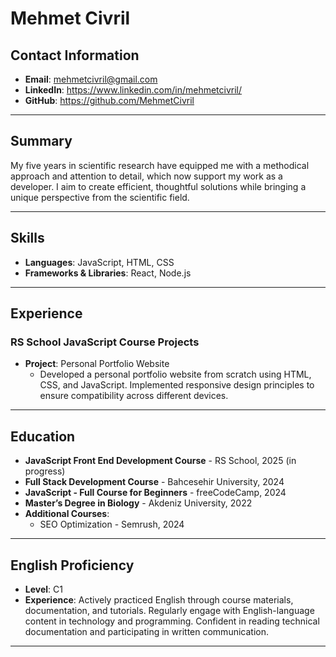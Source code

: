 # Mehmet Civril

## Contact Information
- **Email**: mehmetcivril@gmail.com
- **LinkedIn**: https://www.linkedin.com/in/mehmetcivril/
- **GitHub**: https://github.com/MehmetCivril

---

## Summary
My five years in scientific research have equipped me with a methodical approach and attention to detail, which now support my work as a developer. I aim to create efficient, thoughtful solutions while bringing a unique perspective from the scientific field.

---

## Skills
- **Languages**: JavaScript, HTML, CSS
- **Frameworks & Libraries**: React, Node.js
  
---


## Experience
### RS School JavaScript Course Projects
- **Project**: Personal Portfolio Website
  - Developed a personal portfolio website from scratch using HTML, CSS, and JavaScript. Implemented responsive design principles to ensure compatibility across different devices.


---

## Education
- **JavaScript Front End Development Course** - RS School, 2025 (in progress)
- **Full Stack Development Course** - Bahcesehir University, 2024
- **JavaScript - Full Course for Beginners** - freeCodeCamp, 2024
- **Master’s Degree in Biology** - Akdeniz University, 2022
- **Additional Courses**:
  - SEO Optimization - Semrush, 2024

---

## English Proficiency
- **Level**: C1
- **Experience**: Actively practiced English through course materials, documentation, and tutorials. Regularly engage with English-language content in technology and programming. Confident in reading technical documentation and participating in written communication.

---

